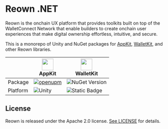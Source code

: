 # Reown .NET

Reown is the onchain UX platform that provides toolkits built on top of the WalletConnect Network that enable builders to create onchain user experiences 
that make digital ownership effortless, intuitive, and secure.

This is a monorepo of Unity and NuGet packages for [AppKit](https://reown.com/appkit), [WalletKit](https://reown.com/walletkit), and other Reown libraries.

|          | <img width="36px" src="https://raw.githubusercontent.com/reown-com/reown-dotnet/main/media/appkit-icon.png"> <br/>AppKit                                                                  | <img width="36px" src="https://raw.githubusercontent.com/reown-com/reown-dotnet/main/media/walletkit-icon.png"> <br/>WalletKit |
|----------|-------------------------------------------------------------------------------------------------------------------------------------------------------------------------------------------|--------------------------------------------------------------------------------------------------------------------------------|
| Package  | [![openupm](https://img.shields.io/npm/v/nexus.cross.appkit.unity?label=openupm&registry_uri=https://package.openupm.com&logo=unity)](https://openupm.com/packages/nexus.cross.appkit.unity/) | ![NuGet Version](https://img.shields.io/nuget/v/Reown.WalletKit?logo=nuget)                                                    |
| Platform | ![Unity](https://img.shields.io/badge/unity-≥_2022.3-grey?logo=unity&labelColor=black)                                                                                                    | ![Static Badge](https://img.shields.io/badge/7.0_%7C_8.0_%7C_standard_2.1-blue?logo=.net&labelColor=%235027d5&color=gray)      |


## License

Reown is released under the Apache 2.0 license. [See LICENSE](/LICENSE) for details.